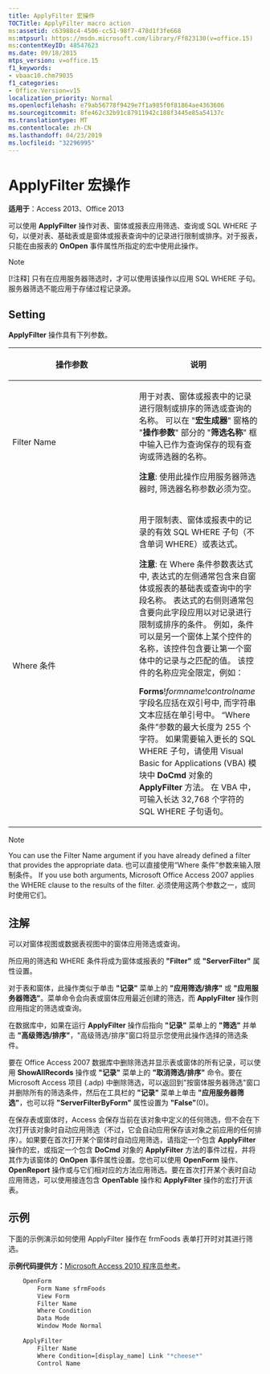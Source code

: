 ```yaml
---
title: ApplyFilter 宏操作
TOCTitle: ApplyFilter macro action
ms:assetid: c63988c4-4506-cc51-98f7-478d1f3fe668
ms:mtpsurl: https://msdn.microsoft.com/library/Ff823130(v=office.15)
ms:contentKeyID: 48547623
ms.date: 09/18/2015
mtps_version: v=office.15
f1_keywords:
- vbaac10.chm79035
f1_categories:
- Office.Version=v15
localization_priority: Normal
ms.openlocfilehash: e79ab56778f9429e7f1a985f0f81864ae4363606
ms.sourcegitcommit: 8fe462c32b91c87911942c188f3445e85a54137c
ms.translationtype: MT
ms.contentlocale: zh-CN
ms.lasthandoff: 04/23/2019
ms.locfileid: "32296995"
---
```

# <a name="applyfilter-macro-action"></a>ApplyFilter 宏操作

**适用于**：Access 2013、Office 2013

可以使用 **ApplyFilter** 操作对表、窗体或报表应用筛选、查询或 SQL WHERE 子句，以便对表、基础表或是窗体或报表查询中的记录进行限制或排序。对于报表，只能在由报表的 **OnOpen** 事件属性所指定的宏中使用此操作。

> [!NOTE]
> [!注释] 只有在应用服务器筛选时，才可以使用该操作以应用 SQL WHERE 子句。服务器筛选不能应用于存储过程记录源。

## <a name="setting"></a>Setting

**ApplyFilter** 操作具有下列参数。

<table>
<colgroup>
<col style="width: 50%" />
<col style="width: 50%" />
</colgroup>
<thead>
<tr class="header">
<th><p>操作参数</p></th>
<th><p>说明</p></th>
</tr>
</thead>
<tbody>
<tr class="odd">
<td><p>Filter Name</p></td>
<td><p>用于对表、窗体或报表中的记录进行限制或排序的筛选或查询的名称。 可以在 "<strong>宏生成器</strong>" 窗格的 "<strong>操作参数</strong>" 部分的 "<strong>筛选名称</strong>" 框中输入已作为查询保存的现有查询或筛选器的名称。</p><p><strong>注意</strong>: 使用此操作应用服务器筛选器时, 筛选器名称参数必须为空。</p></td>
</tr>
<tr class="even">
<td><p>Where 条件</p></td>
<td><p>用于限制表、窗体或报表中的记录的有效 SQL WHERE 子句（不含单词 WHERE）或表达式。</p>
<p><b>注意</b>: 在 Where 条件参数表达式中, 表达式的左侧通常包含来自窗体或报表的基础表或查询中的字段名称。 表达式的右侧则通常包含要向此字段应用以对记录进行限制或排序的条件。 例如，条件可以是另一个窗体上某个控件的名称，该控件包含要让第一个窗体中的记录与之匹配的值。 该控件的名称应完全限定，例如：</p>
<p><strong>Forms</strong>!<em>formname</em>!<em>controlname</em>字段名应括在双引号中, 而字符串文本应括在单引号中。 “Where 条件”参数的最大长度为 255 个字符。 如果需要输入更长的 SQL WHERE 子句，请使用 Visual Basic for Applications (VBA) 模块中 <strong>DoCmd</strong> 对象的 <strong>ApplyFilter</strong> 方法。 在 VBA 中，可输入长达 32,768 个字符的 SQL WHERE 子句语句。</p></td>
</tr>
</tbody>
</table>

> [!NOTE]
> You can use the Filter Name argument if you have already defined a filter that provides the appropriate data. 也可以直接使用“Where 条件”参数来输入限制条件。 If you use both arguments, Microsoft Office Access 2007 applies the WHERE clause to the results of the filter. 必须使用这两个参数之一，或同时使用它们。

## <a name="remarks"></a>注解

可以对窗体视图或数据表视图中的窗体应用筛选或查询。

所应用的筛选和 WHERE 条件将成为窗体或报表的 **"Filter"** 或 **"ServerFilter"** 属性设置。

对于表和窗体，此操作类似于单击 **"记录"** 菜单上的 **"应用筛选/排序"** 或 **"应用服务器筛选"**。菜单命令会向表或窗体应用最近创建的筛选，而 **ApplyFilter** 操作则应用指定的筛选或查询。

在数据库中，如果在运行 **ApplyFilter** 操作后指向 **"记录"** 菜单上的 **"筛选"** 并单击 **"高级筛选/排序"**，"高级筛选/排序"窗口将显示您使用此操作选择的筛选条件。

要在 Office Access 2007 数据库中删除筛选并显示表或窗体的所有记录，可以使用 **ShowAllRecords** 操作或 **"记录"** 菜单上的 **"取消筛选/排序"** 命令。要在 Microsoft Access 项目 (.adp) 中删除筛选，可以返回到"按窗体服务器筛选"窗口并删除所有的筛选条件，然后在工具栏的 **"记录"** 菜单上单击 **"应用服务器筛选"**，也可以将 **"ServerFilterByForm"** 属性设置为 **"False"**(0)。

在保存表或窗体时，Access 会保存当前在该对象中定义的任何筛选，但不会在下次打开该对象时自动应用筛选（不过，它会自动应用保存该对象之前应用的任何排序）。如果要在首次打开某个窗体时自动应用筛选，请指定一个包含 **ApplyFilter** 操作的宏，或指定一个包含 **DoCmd** 对象的 **ApplyFilter** 方法的事件过程，并将其作为该窗体的 **OnOpen** 事件属性设置。您也可以使用 **OpenForm** 操作、 **OpenReport** 操作或与它们相对应的方法应用筛选。要在首次打开某个表时自动应用筛选，可以使用接连包含 **OpenTable** 操作和 **ApplyFilter** 操作的宏打开该表。

## <a name="example"></a>示例

下面的示例演示如何使用 ApplyFilter 操作在 frmFoods 表单打开时对其进行筛选。

**示例代码提供方：**[Microsoft Access 2010 程序员参考](https://www.amazon.com/Microsoft-Access-2010-Programmers-Reference/dp/8126528125)。

```vb
    OpenForm
        Form Name sfrmFoods
        View Form
        Filter Name
        Where Condition
        Data Mode
        Window Mode Normal
    
    ApplyFilter
        Filter Name
        Where Condition=[display_name] Link "*cheese*"
        Control Name
```



